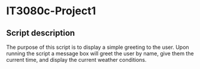 # IT3080c-Project1

## Script description
The purpose of this script is to display a simple greeting to the user. Upon running the script a message box will greet the user by name, give them the current time, and display the current weather conditions.